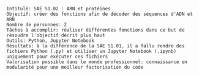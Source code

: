 
    Intitulé: SAÉ S1.02 : ARN et protéines
    Objectif: créer des fonctions afin de décoder des séquences d'ADN et ARN
    Nombre de personnes: 2
    Tâches à accomplir: réaliser différentes fonctions dans ce but de résoudre l'objectif décrit plus haut
    Outils: Python, Jupyter Notebook
    Résultats: à la différence de la SAE S1.01, il a fallu rendre des fichiers Python (.py) et utiliser un Jupyter Notebook (.ipynb) uniquement pour exécuter ces fichiers
    Valorisation possible dans le monde professionnel: connaissance en modularité pour une meilleur factorisation du code

